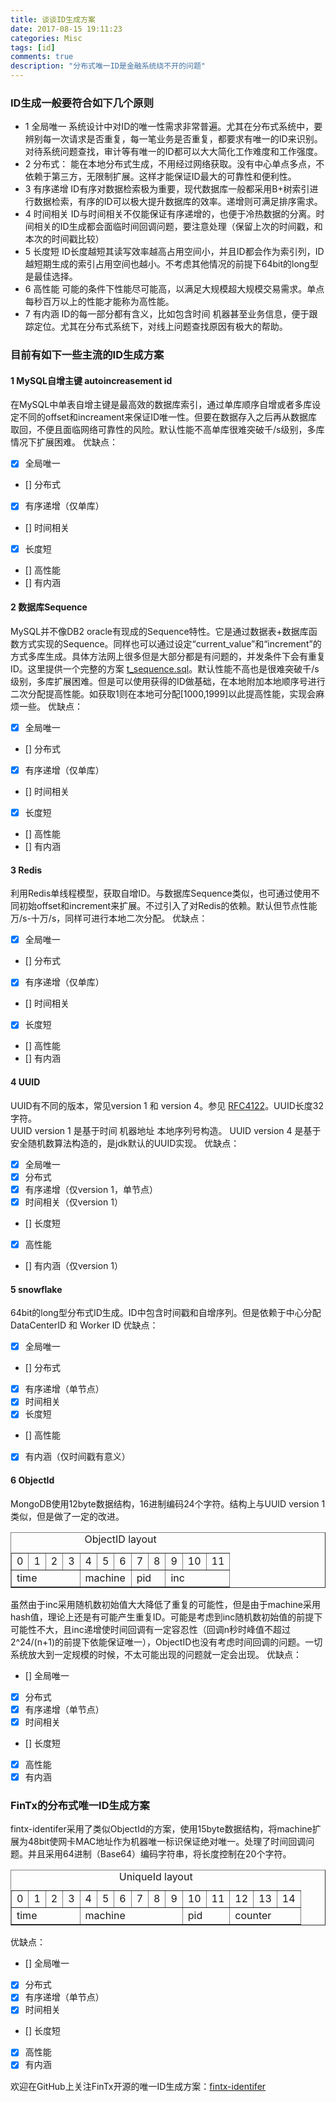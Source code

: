 ```yaml
---
title: 谈谈ID生成方案
date: 2017-08-15 19:11:23
categories: Misc
tags: [id]
comments: true
description: "分布式唯一ID是金融系统绕不开的问题"
---
```

### ID生成一般要符合如下几个原则
- 1 全局唯一
系统设计中对ID的唯一性需求非常普遍。尤其在分布式系统中，要辨别每一次请求是否重复，每一笔业务是否重复，都要求有唯一的ID来识别。对待系统问题查找，审计等有唯一的ID都可以大大简化工作难度和工作强度。
- 2 分布式：
能在本地分布式生成，不用经过网络获取。没有中心单点多点，不依赖于第三方，无限制扩展。这样才能保证ID最大的可靠性和便利性。
- 3 有序递增
ID有序对数据检索极为重要，现代数据库一般都采用B+树索引进行数据检索，有序的ID可以极大提升数据库的效率。递增则可满足排序需求。
- 4 时间相关
ID与时间相关不仅能保证有序递增的，也便于冷热数据的分离。时间相关的ID生成都会面临时间回调问题，要注意处理（保留上次的时间戳，和本次的时间戳比较）
- 5 长度短
ID长度越短其读写效率越高占用空间小，并且ID都会作为索引列，ID越短期生成的索引占用空间也越小。不考虑其他情况的前提下64bit的long型是最佳选择。
- 6 高性能
可能的条件下性能尽可能高，以满足大规模超大规模交易需求。单点每秒百万以上的性能才能称为高性能。
- 7 有内涵
ID的每一部分都有含义，比如包含时间 机器甚至业务信息，便于跟踪定位。尤其在分布式系统下，对线上问题查找原因有极大的帮助。


### 目前有如下一些主流的ID生成方案
#### 1 MySQL自增主键  autoincreasement id
在MySQL中单表自增主键是最高效的数据库索引，通过单库顺序自增或者多库设定不同的offset和increament来保证ID唯一性。但要在数据存入之后再从数据库取回，不便且面临网络可靠性的风险。默认性能不高单库很难突破千/s级别，多库情况下扩展困难。
优缺点：
- [X] 全局唯一
- [] 分布式
- [X] 有序递增（仅单库）
- [] 时间相关
- [X] 长度短
- [] 高性能
- [] 有内涵

#### 2 数据库Sequence
MySQL并不像DB2 oracle有现成的Sequence特性。它是通过数据表+数据库函数方式实现的Sequence。同样也可以通过设定“current_value”和“increment”的方式多库生成。具体方法网上很多但是大部分都是有问题的，并发条件下会有重复ID。这里提供一个完整的方案 [t_sequence.sql](./uploads/posts/id-generation/t_sequence.sql)。默认性能不高也是很难突破千/s级别，多库扩展困难。但是可以使用获得的ID做基础，在本地附加本地顺序号进行二次分配提高性能。如获取1则在本地可分配[1000,1999]以此提高性能，实现会麻烦一些。
优缺点：
- [X] 全局唯一
- [] 分布式
- [X] 有序递增（仅单库）
- [] 时间相关
- [X] 长度短
- [] 高性能
- [] 有内涵


#### 3 Redis
利用Redis单线程模型，获取自增ID。与数据库Sequence类似，也可通过使用不同初始offset和increment来扩展。不过引入了对Redis的依赖。默认但节点性能万/s-十万/s，同样可进行本地二次分配。
优缺点：
- [X] 全局唯一
- [] 分布式
- [X] 有序递增（仅单库）
- [] 时间相关
- [X] 长度短
- [] 高性能
- [] 有内涵

#### 4 UUID
UUID有不同的版本，常见version 1 和 version 4。参见 [RFC4122](http://www.ietf.org/rfc/rfc4122.txt)。UUID长度32字符。    
UUID version 1 是基于时间 机器地址 本地序列号构造。
UUID version 4 是基于安全随机数算法构造的，是jdk默认的UUID实现。
优缺点：
- [X] 全局唯一
- [X] 分布式
- [X] 有序递增（仅version 1，单节点）
- [X] 时间相关（仅version 1）
- [] 长度短
- [X] 高性能
- [] 有内涵（仅version 1）

#### 5 snowflake
64bit的long型分布式ID生成。ID中包含时间戳和自增序列。但是依赖于中心分配DataCenterID 和 Worker ID
优缺点：
- [X] 全局唯一
- [] 分布式
- [X] 有序递增（单节点）
- [X] 时间相关
- [X] 长度短
- [] 高性能
- [X] 有内涵（仅时间戳有意义）

#### 6 ObjectId
MongoDB使用12byte数据结构，16进制编码24个字符。结构上与UUID version 1类似，但是做了一定的改进。
<table border="1">
<caption>ObjectID layout</caption>
<tr>
<td>0</td><td>1</td><td>2</td><td>3</td><td>4</td><td>5</td><td>6</td><td>7</td><td>8</td><td>9</td><td>10</td><td>11</td>
</tr>
<tr>
<td colspan="4">time</td><td colspan="3">machine</td> <td colspan="2">pid</td><td colspan="3">inc</td>
</tr>
</table>
  
虽然由于inc采用随机数初始值大大降低了重复的可能性，但是由于machine采用hash值，理论上还是有可能产生重复ID。可能是考虑到inc随机数初始值的前提下可能性不大，且inc递增使时间回调有一定容忍性（回调n秒时峰值不超过2^24/(n+1)的前提下依能保证唯一），ObjectID也没有考虑时间回调的问题。一切系统放大到一定规模的时候，不太可能出现的问题就一定会出现。
优缺点：
- [] 全局唯一
- [X] 分布式
- [X] 有序递增（单节点）
- [X] 时间相关
- [] 长度短
- [X] 高性能
- [X] 有内涵

### FinTx的分布式唯一ID生成方案
fintx-identifer采用了类似ObjectId的方案，使用15byte数据结构，将machine扩展为48bit使网卡MAC地址作为机器唯一标识保证绝对唯一。处理了时间回调问题。并且采用64进制（Base64）编码字符串，将长度控制在20个字符。
<table border="1">
<caption>UniqueId layout</caption>
<tr>
<td>0</td><td>1</td><td>2</td><td>3</td><td>4</td><td>5</td><td>6</td><td>7</td><td>8</td><td>9</td><td>10</td><td>11</td><td>12</td><td>13</td><td>14</td>
</tr>
<tr>
<td colspan="4">time</td><td colspan="6">machine</td><td colspan="2">pid</td><td colspan="3">counter</td>
</tr>
</table>

优缺点：    
- [] 全局唯一
- [X] 分布式
- [X] 有序递增（单节点）
- [X] 时间相关
- [] 长度短
- [X] 高性能
- [X] 有内涵

欢迎在GitHub上关注FinTx开源的唯一ID生成方案：[fintx-identifer](https://github.com/fintx/fintx-identifer)
